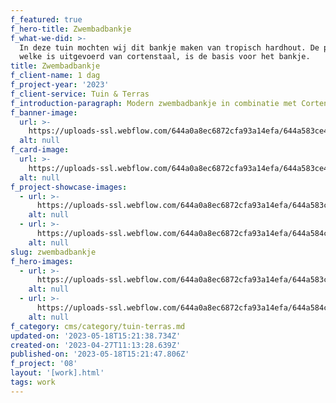 ```yaml
---
f_featured: true
f_hero-title: Zwembadbankje
f_what-we-did: >-
  In deze tuin mochten wij dit bankje maken van tropisch hardhout. De plantenbak
  welke is uitgevoerd van cortenstaal, is de basis voor het bankje. 
title: Zwembadbankje
f_client-name: 1 dag
f_project-year: '2023'
f_client-service: Tuin & Terras
f_introduction-paragraph: Modern zwembadbankje in combinatie met Cortenstaal.
f_banner-image:
  url: >-
    https://uploads-ssl.webflow.com/644a0a8ec6872cfa93a14efa/644a583ce40c0494ab3ea1ac_Kronenberg%20Interieurbouw%20Zwembadbankje-48.jpg
  alt: null
f_card-image:
  url: >-
    https://uploads-ssl.webflow.com/644a0a8ec6872cfa93a14efa/644a583ce40c0494ab3ea1ac_Kronenberg%20Interieurbouw%20Zwembadbankje-48.jpg
  alt: null
f_project-showcase-images:
  - url: >-
      https://uploads-ssl.webflow.com/644a0a8ec6872cfa93a14efa/644a583ce40c0494ab3ea1ac_Kronenberg%20Interieurbouw%20Zwembadbankje-48.jpg
    alt: null
  - url: >-
      https://uploads-ssl.webflow.com/644a0a8ec6872cfa93a14efa/644a584c42b6aa1ff8b4e0ad_Kronenberg%20Interieurbouw%20Zwembadbankje-49.jpg
    alt: null
slug: zwembadbankje
f_hero-images:
  - url: >-
      https://uploads-ssl.webflow.com/644a0a8ec6872cfa93a14efa/644a583ce40c0494ab3ea1ac_Kronenberg%20Interieurbouw%20Zwembadbankje-48.jpg
    alt: null
  - url: >-
      https://uploads-ssl.webflow.com/644a0a8ec6872cfa93a14efa/644a584c42b6aa1ff8b4e0ad_Kronenberg%20Interieurbouw%20Zwembadbankje-49.jpg
    alt: null
f_category: cms/category/tuin-terras.md
updated-on: '2023-05-18T15:21:38.734Z'
created-on: '2023-04-27T11:13:28.639Z'
published-on: '2023-05-18T15:21:47.806Z'
f_project: '08'
layout: '[work].html'
tags: work
---
```



